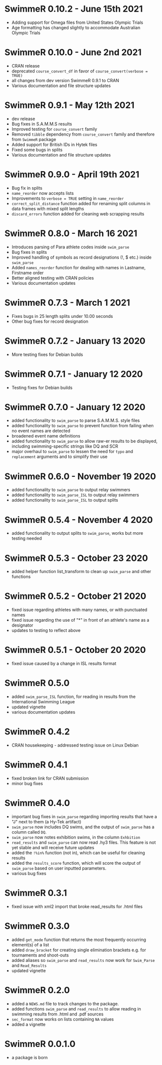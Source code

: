 # SwimmeR 0.10.2 - June 15th 2021
* Adding support for Omega files from United States Olympic Trials
* Age formatting has changed slightly to accommodate Australian Olympic Trials

# SwimmeR 0.10.0 - June 2nd 2021
* CRAN release
* deprecated `course_convert_df` in favor of `course_convert(verbose = TRUE)`
* all changes from dev version SwimmeR 0.9.1 to CRAN
* Various documentation and file structure updates

# SwimmeR 0.9.1 - May 12th 2021
* dev release
* Bug fixes in S.A.M.M.S results
* Improved testing for `course_convert` family
* Removed `tibble` dependency from `course_convert` family and therefore from `SwimmeR` package
* Added support for British IDs in Hytek files
* Fixed some bugs in splits
* Various documentation and file structure updates

# SwimmeR 0.9.0 - April 19th 2021
* Bug fix in splits
* `name_reorder` now accepts lists
* Improvements to `verbose = TRUE` setting in `name_reorder`
* `correct_split_distance` function added for renaming split columns in data frames with mixed split lengths
* `discard_errors` function added for cleaning web scrapping results

# SwimmeR 0.8.0 - March 16 2021
* Introduces parsing of Para athlete codes inside `swim_parse`
* Bug fixes in splits
* Improved handling of symbols as record designations (!, $ etc.) inside `swim_parse`
* Added `names_reorder` function for dealing with names in Lastname, Firstname order
* Better aligned testing with CRAN policies
* Various documentation updates

# SwimmeR 0.7.3 - March 1 2021
* Fixes bugs in 25 length splits under 10.00 seconds
* Other bug fixes for record designation

# SwimmeR 0.7.2 - January 13 2020
* More testing fixes for Debian builds

# SwimmeR 0.7.1 - January 12 2020
* Testing fixes for Debian builds

# SwimmeR 0.7.0 - January 12 2020
* added functionality to `swim_parse` to parse S.A.M.M.S. style files
* added functionality to `swim_parse` to prevent function from failing when no event names are detected
* broadened event name definitions
* added functionality to `swim_parse` to allow raw-er results to be displayed, including swimming-specific strings like DQ and SCR
* major overhaul to `swim_parse` to lessen the need for `typo` and `replacement` arguments and to simplify their use

# SwimmeR 0.6.0 - November 19 2020
* added functionality to `swim_parse` to output relay swimmers
* added functionality to `swim_parse_ISL` to output relay swimmers
* added functionality to `swim_parse_ISL` to output splits

# SwimmeR 0.5.4 - November 4 2020
* added functionality to output splits to `swim_parse`, works but more testing needed

# SwimmeR 0.5.3 - October 23 2020
* added helper function list_transform to clean up `swim_parse` and other functions

# SwimmeR 0.5.2 - October 21 2020
* fixed issue regarding athletes with many names, or with punctuated names
* fixed issue regarding the use of "*" in front of an athlete's name as a designator
* updates to testing to reflect above

# SwimmeR 0.5.1 - October 20 2020
* fixed issue caused by a change in ISL results format

# SwimmeR 0.5.0
* added `swim_parse_ISL` function, for reading in results from the International Swimming League
* updated vignette
* various documentation updates

# SwimmeR 0.4.2
* CRAN housekeeping - addressed testing issue on Linux Debian

# SwimmeR 0.4.1
* fixed broken link for CRAN submission
* minor bug fixes

# SwimmeR 0.4.0
* important bug fixes in `swim_parse` regarding importing results that have a "J" next to them (a Hy-Tek artifact)
* `swim_parse` now includes DQ swims, and the output of `swim_parse` has a column called `DQ`.
* `swim_parse` now notes exhibition swims, in the column `Exhbition`
* `read_results` and `swim_parse` can now read .hy3 files.  This feature is not yet stable and will receive future updates
* added the `!%in%` function (not in), which can be useful for cleaning results
* added the `results_score` function, which will score the output of `swim_parse` based on user inputted parameters.
* various bug fixes

# SwimmeR 0.3.1
* fixed issue with xml2 import that broke read_results for .html files

# SwimmeR 0.3.0
* added `get_mode` function that returns the most frequently occurring element(s) of a list
* added `draw_bracket` for creating single elimination brackets e.g. for tournaments and shoot-outs
* added aliases so `swim_parse` and `read_results` now work for `Swim_Parse` and `Read_Results`
* updated vignette


# SwimmeR 0.2.0
* added a `NEWS.md` file to track changes to the package.
* added functions `swim_parse` and `read_results` to allow reading in swimming results from .html and .pdf sources
* `sec_format` now works on lists containing `NA` values
* added a vignette

# SwimmeR 0.0.1.0
* a package is born
